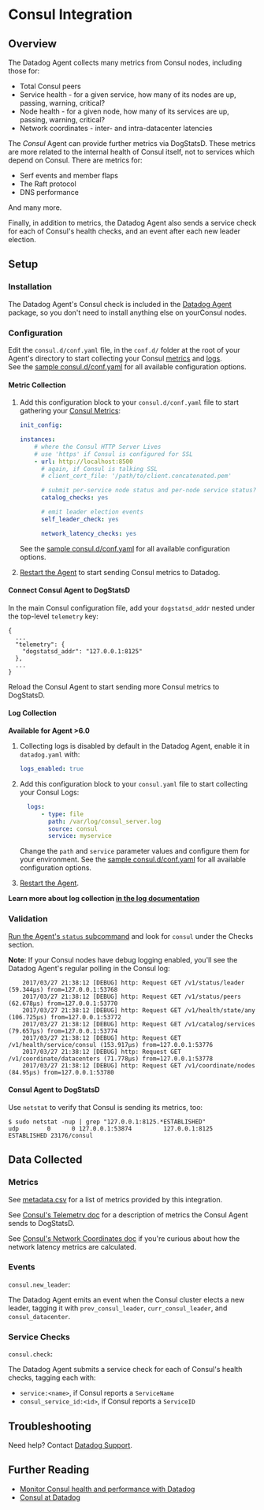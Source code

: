 # Consul Integration

## Overview

The Datadog Agent collects many metrics from Consul nodes, including those for:

* Total Consul peers
* Service health - for a given service, how many of its nodes are up, passing, warning, critical?
* Node health - for a given node, how many of its services are up, passing, warning, critical?
* Network coordinates - inter- and intra-datacenter latencies

The _Consul_ Agent can provide further metrics via DogStatsD. These metrics are more related to the internal health of Consul itself, not to services which depend on Consul. There are metrics for:

* Serf events and member flaps
* The Raft protocol
* DNS performance

And many more.

Finally, in addition to metrics, the Datadog Agent also sends a service check for each of Consul's health checks, and an event after each new leader election.

## Setup
### Installation

The Datadog Agent's Consul check is included in the [Datadog Agent][4] package, so you don't need to install anything else on yourConsul nodes.

### Configuration

Edit the `consul.d/conf.yaml` file, in the `conf.d/` folder at the root of your Agent's directory to start collecting your Consul [metrics](#metric-collection) and [logs](#log-collection).  
See the [sample consul.d/conf.yaml][2] for all available configuration options.

#### Metric Collection

1. Add this configuration block to your `consul.d/conf.yaml` file to start gathering your [Consul Metrics](#metrics):

    ```yaml
    init_config:

    instances:
        # where the Consul HTTP Server Lives
        # use 'https' if Consul is configured for SSL
        - url: http://localhost:8500
          # again, if Consul is talking SSL
          # client_cert_file: '/path/to/client.concatenated.pem'

          # submit per-service node status and per-node service status?
          catalog_checks: yes

          # emit leader election events
          self_leader_check: yes

          network_latency_checks: yes
    ```

    See the [sample consul.d/conf.yaml][2] for all available configuration options.

2. [Restart the Agent][3] to start sending Consul metrics to Datadog.

#### Connect Consul Agent to DogStatsD

In the main Consul configuration file, add your `dogstatsd_addr` nested under the top-level `telemetry` key:

```
{
  ...
  "telemetry": {
    "dogstatsd_addr": "127.0.0.1:8125"
  },
  ...
}
```

Reload the Consul Agent to start sending more Consul metrics to DogStatsD.

#### Log Collection

**Available for Agent >6.0**

1. Collecting logs is disabled by default in the Datadog Agent, enable it in `datadog.yaml` with:

    ```yaml
    logs_enabled: true
    ```

2. Add this configuration block to your `consul.yaml` file to start collecting your Consul Logs:

    ```yaml
      logs:
          - type: file
            path: /var/log/consul_server.log
            source: consul
            service: myservice
    ```
    Change the `path` and `service` parameter values and configure them for your environment.
    See the [sample consul.d/conf.yaml][2] for all available configuration options.

3. [Restart the Agent][3].

**Learn more about log collection [in the log documentation][4]**

### Validation

[Run the Agent's `status` subcommand][5] and look for `consul` under the Checks section.

**Note**: If your Consul nodes have debug logging enabled, you'll see the Datadog Agent's regular polling in the Consul log:  

```	
    2017/03/27 21:38:12 [DEBUG] http: Request GET /v1/status/leader (59.344µs) from=127.0.0.1:53768	
    2017/03/27 21:38:12 [DEBUG] http: Request GET /v1/status/peers (62.678µs) from=127.0.0.1:53770	
    2017/03/27 21:38:12 [DEBUG] http: Request GET /v1/health/state/any (106.725µs) from=127.0.0.1:53772	
    2017/03/27 21:38:12 [DEBUG] http: Request GET /v1/catalog/services (79.657µs) from=127.0.0.1:53774	
    2017/03/27 21:38:12 [DEBUG] http: Request GET /v1/health/service/consul (153.917µs) from=127.0.0.1:53776	
    2017/03/27 21:38:12 [DEBUG] http: Request GET /v1/coordinate/datacenters (71.778µs) from=127.0.0.1:53778	
    2017/03/27 21:38:12 [DEBUG] http: Request GET /v1/coordinate/nodes (84.95µs) from=127.0.0.1:53780	
```

#### Consul Agent to DogStatsD

Use `netstat` to verify that Consul is sending its metrics, too:

```shell
$ sudo netstat -nup | grep "127.0.0.1:8125.*ESTABLISHED"
udp        0      0 127.0.0.1:53874         127.0.0.1:8125          ESTABLISHED 23176/consul
```

## Data Collected
### Metrics

See [metadata.csv][6] for a list of metrics provided by this integration.

See [Consul's Telemetry doc][7] for a description of metrics the Consul Agent sends to DogStatsD.

See [Consul's Network Coordinates doc][8] if you're curious about how the network latency metrics are calculated.

### Events

`consul.new_leader`:

The Datadog Agent emits an event when the Consul cluster elects a new leader, tagging it with `prev_consul_leader`, `curr_consul_leader`, and `consul_datacenter`.

### Service Checks

`consul.check`:

The Datadog Agent submits a service check for each of Consul's health checks, tagging each with:

* `service:<name>`, if Consul reports a `ServiceName`
* `consul_service_id:<id>`, if Consul reports a `ServiceID`

## Troubleshooting
Need help? Contact [Datadog Support][9].

## Further Reading

* [Monitor Consul health and performance with Datadog][10]
* [Consul at Datadog][11]


[1]: https://app.datadoghq.com/account/settings#agent
[2]: https://github.com/DataDog/integrations-core/blob/master/consul/conf.yaml.example
[3]: https://docs.datadoghq.com/agent/faq/agent-commands/#start-stop-restart-the-agent
[4]: https://docs.datadoghq.com/logs
[5]: https://docs.datadoghq.com/agent/faq/agent-commands/#agent-status-and-information
[6]: https://github.com/DataDog/integrations-core/blob/master/consul/metadata.csv
[7]: https://www.consul.io/docs/agent/telemetry.html
[8]: https://www.consul.io/docs/internals/coordinates.html
[9]: http://docs.datadoghq.com/help/
[10]: https://www.datadoghq.com/blog/monitor-consul-health-and-performance-with-datadog
[11]: https://engineering.datadoghq.com/consul-at-datadog/
